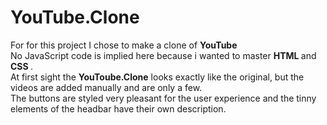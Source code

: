 # YouTube.Clone
For for this project I chose to make a clone of <b> YouTube </b>
<br/>
No JavaScript code is implied here because i wanted to master <b>HTML </b>and<b> CSS </b>.
<br/>
At first sight the <b>YouToube.Clone</b> looks exactly like the original, but the videos are added manually and are only a few.
<br/>
The buttons are styled very pleasant for the user experience and the tinny elements of the headbar have their own description.
